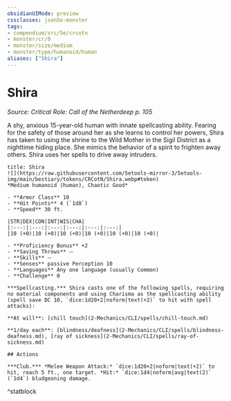 ```yaml
---
obsidianUIMode: preview
cssclasses: json5e-monster
tags:
- compendium/src/5e/crcotn
- monster/cr/0
- monster/size/medium
- monster/type/humanoid/human
aliases: ["Shira"]
---
```

# Shira
*Source: Critical Role: Call of the Netherdeep p. 105*  

A shy, anxious 15-year-old human with innate spellcasting ability. Fearing for the safety of those around her as she learns to control her powers, Shira has taken to using the shrine to the Wild Mother in the Sigil District as a nighttime hiding place. She mimics the behavior of a spirit to frighten away others. Shira uses her spells to drive away intruders.

```ad-statblock
title: Shira
![](https://raw.githubusercontent.com/5etools-mirror-3/5etools-img/main/bestiary/tokens/CRCotN/Shira.webp#token)
*Medium humanoid (human), Chaotic Good*

- **Armor Class** 10
- **Hit Points** 4 (`1d8`)
- **Speed** 30 ft.

|STR|DEX|CON|INT|WIS|CHA|
|:---:|:---:|:---:|:---:|:---:|:---:|
|10 (+0)|10 (+0)|10 (+0)|10 (+0)|10 (+0)|10 (+0)|

- **Proficiency Bonus** +2
- **Saving Throws** ⏤
- **Skills** ⏤
- **Senses** passive Perception 10
- **Languages** Any one language (usually Common)
- **Challenge** 0

***Spellcasting.*** Shira casts one of the following spells, requiring no material components and using Charisma as the spellcasting ability (spell save DC 10, `dice:1d20+2|noform|text(+2)` to hit with spell attacks):

**At will**: [chill touch](2-Mechanics/CLI/spells/chill-touch.md)

**1/day each**: [blindness/deafness](2-Mechanics/CLI/spells/blindness-deafness.md), [ray of sickness](2-Mechanics/CLI/spells/ray-of-sickness.md)

## Actions

***Club.*** *Melee Weapon Attack:* `dice:1d20+2|noform|text(+2)` to hit, reach 5 ft., one target. *Hit:* `dice:1d4|noform|avg|text(2)` (`1d4`) bludgeoning damage.
```
^statblock